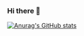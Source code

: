 ### Hi there 👋

[![Anurag's GitHub stats](https://github-readme-stats.vercel.app/api?username=jaehyun230&show_icons=true&theme=dark&theme=tokyonight)](https://github.com/jaehyun230/github-readme-stats)


<!--
**jaehyun230/jaehyun230** is a ✨ _special_ ✨ repository because its `README.md` (this file) appears on your GitHub profile.

Here are some ideas to get you started:

- 🔭 I’m currently working on ...
- 🌱 I’m currently learning ...
- 👯 I’m looking to collaborate on ...
- 🤔 I’m looking for help with ...
- 💬 Ask me about ...
- 📫 How to reach me: ...
- 😄 Pronouns: ...
- ⚡ Fun fact: ...
-->
